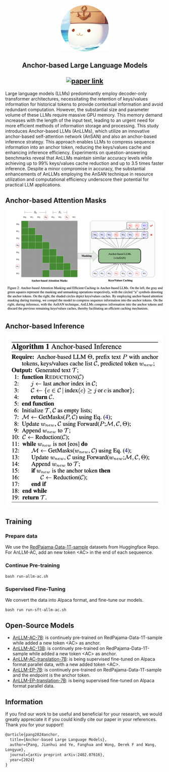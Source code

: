 <div align="center">
    <img width="30%" alt="Anllm" src="./others/anllm.jpg">
    <h2>
    Anchor-based Large Language Models <br><br>
     <a href="https://arxiv.org/abs/2402.07616"> <img alt="paper link" src="https://img.shields.io/badge/Paper-arXiv-red"> </a>
     <!-- <a href="https://github.com/wxjiao/InstructMT"> <img alt="data link" src="https://img.shields.io/badge/Data-InstructMT-blue"> </a>  -->
    </h2>
</div>

Large language models (LLMs) predominantly employ decoder-only transformer architectures, necessitating the retention of keys/values information for historical tokens to provide contextual information and avoid redundant computation. However, the substantial size and parameter volume of these LLMs require massive GPU memory. This memory demand increases with the length of the input text, leading to an urgent need for more efficient methods of information storage and processing. This study introduces Anchor-based LLMs (AnLLMs), which utilize an innovative anchor-based self-attention network (AnSAN) and also an anchor-based inference strategy. This approach enables LLMs to compress sequence information into an anchor token, reducing the keys/values cache and enhancing inference efficiency. Experiments on question-answering benchmarks reveal that AnLLMs maintain similar accuracy levels while achieving up to 99\% keys/values cache reduction and up to 3.5 times faster inference. Despite a minor compromise in accuracy, the substantial enhancements of AnLLMs employing the AnSAN technique in resource utilization and computational efficiency underscore their potential for practical LLM applications.

## Anchor-based Attention Masks

<p align="center">
<img src="./others/training.jpg" width="600" />
</p>

## Anchor-based Inference

<p align="center">
<img src="./others/infer.jpg" width="500" />
</p>

## Training

### Prepare data

We use the [RedPajama-Data-1T-sample](https://huggingface.co/datasets/togethercomputer/RedPajama-Data-1T-Sample) datasets from Huggingface Repo.
For AnLLM-AC, add an new token \<AC> in the end of each sequeence. 

### Continue Pre-training

```
bash run-allm-ac.sh
```

### Supervised Fine-Tuning

We convert the data into Alpaca format, and fine-tune our models.

```
bash run run-sft-allm-ac.sh
```

## Open-Source Models

- [AnLLM-AC-7B](https://huggingface.co/pangjh3/AnLLM-AC-7B-PT): is continuely pre-trained on RedPajama-Data-1T-sample while added a new token \<AC> as anchor.
- [AnLLM-AC-13B](https://huggingface.co/pangjh3/AnLLM-AC-13B-PT): is continuely pre-trained on RedPajama-Data-1T-sample while added a new token \<AC> as anchor.
- [AnLLM-AC-translation-7B](https://huggingface.co/pangjh3/AnLLM-AC-7B-translation): is being supervised fine-tuned on Alpaca format parallel data, with a new added token \<AC>.
- [AnLLM-EP-7B](https://huggingface.co/pangjh3/AnLLM-EP-7B-PT): is continuely pre-trained on RedPajama-Data-1T-sample and the endpoint is the anchor token.
- [AnLLM-EP-translation-7B](https://huggingface.co/pangjh3/AnLLM-EP-7B-translation): is being supervised fine-tuned on Alpaca format parallel data.


## Information

If you find our work to be useful and beneficial for your research, we would greatly appreciate it if you could kindly cite our paper in your references. Thank you for your support!

```
@article{pang2024anchor,
  title={Anchor-based Large Language Models},
  author={Pang, Jianhui and Ye, Fanghua and Wong, Derek F and Wang, Longyue},
  journal={arXiv preprint arXiv:2402.07616},
  year={2024}
}
```


